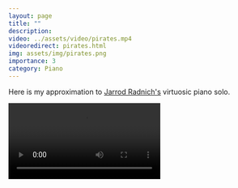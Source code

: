 ```yaml
---
layout: page
title: ""
description:
video: ../assets/video/pirates.mp4
videoredirect: pirates.html
img: assets/img/pirates.png
importance: 3
category: Piano
---
```


Here is my approximation to <a href="https://www.youtube.com/channel/UCrR9q7XWIqB5LhazlKYi-Og">Jarrod Radnich's</a> virtuosic piano solo.

<div class="row">
    <div class="col-sm mt-3 mt-md-0">
    <video controls autoplay>
    <source src="../assets/video/pirates.mp4" type="video/mp4" />
    MP4 not supported on browser.
    </video>
    </div>
</div>
